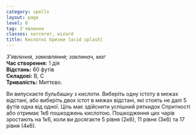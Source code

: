 ```yaml
---
category: spells
layout: page
level: 0
tag: З'явлення
classes: sorcerer, wizard
title: Кислотні бризки [acid splash]
---
```


_З'явлення, замовляння; заклинач, маг_  
**Час створення:** 1 дія  
**Відстань:** 60 футів  
**Складові:** В, С  
**Тривалість:** Миттєво.  

Ви випускаєте бульбашку з кислоти. Виберіть одну істоту в межах відстані, або виберіть двох істот в межах відстані, які стоять не далі 5 футів одна від одної. Ціль має здійснити успішний ряткидок Спритності або отримає 1к6 пошкоджень кислотою. Пошкодження цих чарів зростають на 1к6, коли ви досягаєте 5 рівня (2к6), 11 рівня (3к6) та 17 рівня (4к6).
